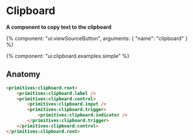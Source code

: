 # Clipboard

**A component to copy text to the clipboard**

{% component: "ui:viewSourceButton", arguments: { "name": "clipboard" } %}

{% component: "ui:clipboard.examples.simple" %}

## Anatomy

```html
<primitives:clipboard.root>
    <primitives:clipboard.label />
    <primitives:clipboard.control>
        <primitives:clipboard.input />
        <primitives:clipboard.trigger>
            <primitives:clipboard.indicator />
        </primitives:clipboard.trigger>
    </primitives:clipboard.control>
</primitives:clipboard.root>
```
